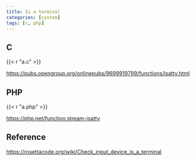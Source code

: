 ```yaml
---
title: Is a terminal
categories: [system]
tags: [c, php]
---
```


## C

{{< r "a.c" >}}

<https://pubs.opengroup.org/onlinepubs/9699919799/functions/isatty.html>

## PHP

{{< r "a.php" >}}

<https://php.net/function.stream-isatty>

## Reference

<https://rosettacode.org/wiki/Check_input_device_is_a_terminal>
